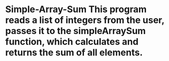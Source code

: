 # Simple-Array-Sum This program reads a list of integers from the user, passes it to the simpleArraySum function, which calculates and returns the sum of all elements.
